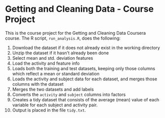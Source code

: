 # Getting and Cleaning Data - Course Project

This is the course project for the Getting and Cleaning Data Coursera course.
The R script, `run_analysis.R`, does the following:

1. Download the dataset if it does not already exist in the working directory
2. Unzip the dataset if it hasn't already been done
3. Select mean and std. deviation features
4. Load the activity and feature info
5. Loads both the training and test datasets, keeping only those columns which
   reflect a mean or standard deviation
6. Loads the activity and subject data for each dataset, and merges those
   columns with the dataset
7. Merges the two datasets and add labels
8. Converts the `activity` and `subject` columns into factors
9. Creates a tidy dataset that consists of the average (mean) value of each
   variable for each subject and activity pair.
10. Output is placed in the file `tidy.txt`.
